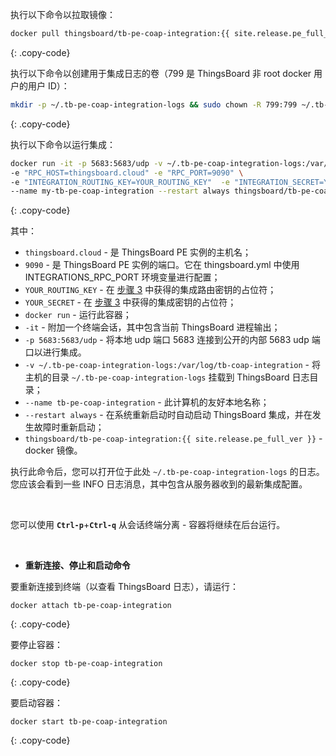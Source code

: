 执行以下命令以拉取镜像：

```bash
docker pull thingsboard/tb-pe-coap-integration:{{ site.release.pe_full_ver }}
```
{: .copy-code}

执行以下命令以创建用于集成日志的卷（799 是 ThingsBoard 非 root docker 用户的用户 ID）：

```bash
mkdir -p ~/.tb-pe-coap-integration-logs && sudo chown -R 799:799 ~/.tb-pe-coap-integration-logs
```
{: .copy-code}

执行以下命令以运行集成：

```bash
docker run -it -p 5683:5683/udp -v ~/.tb-pe-coap-integration-logs:/var/log/tb-coap-integration  \
-e "RPC_HOST=thingsboard.cloud" -e "RPC_PORT=9090" \
-e "INTEGRATION_ROUTING_KEY=YOUR_ROUTING_KEY"  -e "INTEGRATION_SECRET=YOUR_SECRET" \
--name my-tb-pe-coap-integration --restart always thingsboard/tb-pe-coap-integration:{{ site.release.pe_full_ver }}
```
{: .copy-code}

其中：

- `thingsboard.cloud` - 是 ThingsBoard PE 实例的主机名；
- `9090` - 是 ThingsBoard PE 实例的端口。它在 thingsboard.yml 中使用 INTEGRATIONS_RPC_PORT 环境变量进行配置；
- `YOUR_ROUTING_KEY` - 在 [步骤 3](/docs/user-guide/integrations/remote-integrations/#step-3-save-remote-integration-credentials) 中获得的集成路由密钥的占位符；
- `YOUR_SECRET` - 在 [步骤 3](/docs/user-guide/integrations/remote-integrations/#step-3-save-remote-integration-credentials) 中获得的集成密钥的占位符；
- `docker run` - 运行此容器；
- `-it` - 附加一个终端会话，其中包含当前 ThingsBoard 进程输出；
- `-p 5683:5683/udp` - 将本地 udp 端口 5683 连接到公开的内部 5683 udp 端口以进行集成。
- `-v ~/.tb-pe-coap-integration-logs:/var/log/tb-coap-integration` - 将主机的目录 `~/.tb-pe-coap-integration-logs` 挂载到 ThingsBoard 日志目录；
- `--name tb-pe-coap-integration` - 此计算机的友好本地名称；
- `--restart always` - 在系统重新启动时自动启动 ThingsBoard 集成，并在发生故障时重新启动；
- `thingsboard/tb-pe-coap-integration:{{ site.release.pe_full_ver }}` - docker 镜像。

执行此命令后，您可以打开位于此处 `~/.tb-pe-coap-integration-logs` 的日志。您应该会看到一些 INFO 日志消息，其中包含从服务器收到的最新集成配置。

<br>

您可以使用 **`Ctrl-p`**+**`Ctrl-q`** 从会话终端分离 - 容器将继续在后台运行。

<br>

- **重新连接、停止和启动命令**

要重新连接到终端（以查看 ThingsBoard 日志），请运行：

```
docker attach tb-pe-coap-integration
```
{: .copy-code}

要停止容器：

```
docker stop tb-pe-coap-integration
```
{: .copy-code}

要启动容器：

```
docker start tb-pe-coap-integration
```
{: .copy-code}
